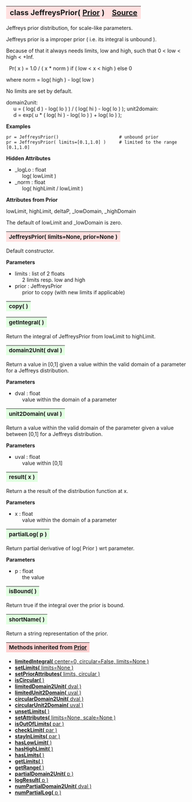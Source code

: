 ---
---
<br><br>

<a name="JeffreysPrior"></a>
<table><thead style="background-color:#FFE0E0; width:100%; font-size:20px"><tr><th style="text-align:left">
<strong>class JeffreysPrior(</strong> <a href="./Prior.html">Prior</a> )</th><th style="text-align:right"><a href=https://github.com/dokester/BayesicFitting/blob/master/BayesicFitting/source/JeffreysPrior.py target=_blank>Source</a></th></tr></thead></table>

Jeffreys prior distribution, for scale-like parameters.

Jeffreys prior is a improper prior ( i.e. its integral is unbound ).

Because of that it always needs limits, low and high, such that
0 < low < high < +Inf.

&nbsp; Pr( x ) = 1.0 / ( x * norm ) if ( low < x < high ) else 0

where norm = log( high ) - log( low )

No limits are set by default.

domain2unit: 
<br>&nbsp;&nbsp;&nbsp;&nbsp; u = ( log( d ) - log( lo ) ) / ( log( hi ) - log( lo ) );
unit2domain: 
<br>&nbsp;&nbsp;&nbsp;&nbsp; d = exp( u * ( log( hi ) - log( lo ) ) + log( lo ) );

<b>Examples</b>

    pr = JeffreysPrior()                       # unbound prior
    pr = JeffreysPrior( limits=[0.1,1.0] )     # limited to the range [0.1,1.0]


<b>Hidden Attributes</b>

* _logLo  :  float
<br>&nbsp;&nbsp;&nbsp;&nbsp; log( lowLimit )
* _norm  :  float
<br>&nbsp;&nbsp;&nbsp;&nbsp; log( highLimit / lowLimit )

<b>Attributes from Prior</b>

lowLimit, highLimit, deltaP, _lowDomain, _highDomain

The default of lowLimit and _lowDomain is zero.


<a name="JeffreysPrior"></a>
<table><thead style="background-color:#FFE0E0; width:100%; font-size:15px"><tr><th style="text-align:left">
<strong>JeffreysPrior(</strong> limits=None, prior=None )
</th></tr></thead></table>

Default constructor.

<b>Parameters</b>

* limits  :  list of 2 floats
<br>&nbsp;&nbsp;&nbsp;&nbsp; 2 limits resp. low and high
* prior  :  JeffreysPrior
<br>&nbsp;&nbsp;&nbsp;&nbsp; prior to copy (with new limits if applicable)

<a name="copy"></a>
<table><thead style="background-color:#E0FFE0; width:100%; font-size:15px"><tr><th style="text-align:left">
<strong>copy(</strong> )
</th></tr></thead></table>

<a name="getIntegral"></a>
<table><thead style="background-color:#E0FFE0; width:100%; font-size:15px"><tr><th style="text-align:left">
<strong>getIntegral(</strong> ) 
</th></tr></thead></table>
Return the integral of JeffreysPrior from lowLimit to highLimit.

<a name="domain2Unit"></a>
<table><thead style="background-color:#E0FFE0; width:100%; font-size:15px"><tr><th style="text-align:left">
<strong>domain2Unit(</strong> dval )
</th></tr></thead></table>
Return a value in [0,1] given a value within the valid domain of
a parameter for a Jeffreys distribution.

<b>Parameters</b>

* dval  :  float
<br>&nbsp;&nbsp;&nbsp;&nbsp; value within the domain of a parameter


<a name="unit2Domain"></a>
<table><thead style="background-color:#E0FFE0; width:100%; font-size:15px"><tr><th style="text-align:left">
<strong>unit2Domain(</strong> uval )
</th></tr></thead></table>
Return a value within the valid domain of the parameter given a value
between [0,1] for a Jeffreys distribution.

<b>Parameters</b>

* uval  :  float
<br>&nbsp;&nbsp;&nbsp;&nbsp; value within [0,1]


<a name="result"></a>
<table><thead style="background-color:#E0FFE0; width:100%; font-size:15px"><tr><th style="text-align:left">
<strong>result(</strong> x )
</th></tr></thead></table>
Return a the result of the distribution function at x.

<b>Parameters</b>

* x  :  float
<br>&nbsp;&nbsp;&nbsp;&nbsp; value within the domain of a parameter


<a name="partialLog"></a>
<table><thead style="background-color:#E0FFE0; width:100%; font-size:15px"><tr><th style="text-align:left">
<strong>partialLog(</strong> p )
</th></tr></thead></table>
Return partial derivative of log( Prior ) wrt parameter.

<b>Parameters</b>

* p  :  float
<br>&nbsp;&nbsp;&nbsp;&nbsp; the value


<a name="isBound"></a>
<table><thead style="background-color:#E0FFE0; width:100%; font-size:15px"><tr><th style="text-align:left">
<strong>isBound(</strong> )
</th></tr></thead></table>

Return true if the integral over the prior is bound. 
<a name="shortName"></a>
<table><thead style="background-color:#E0FFE0; width:100%; font-size:15px"><tr><th style="text-align:left">
<strong>shortName(</strong> )
</th></tr></thead></table>

Return a string representation of the prior. 
<table><thead style="background-color:#FFD0D0; width:100%; font-size:15px"><tr><th style="text-align:left">
<strong>Methods inherited from</strong> <a href="./Prior.html">Prior</a></th></tr></thead></table>


* [<strong>limitedIntegral(</strong> center=0, circular=False, limits=None ) ](./Prior.md#limitedIntegral)
* [<strong>setLimits(</strong> limits=None )](./Prior.md#setLimits)
* [<strong>setPriorAttributes(</strong> limits, circular ) ](./Prior.md#setPriorAttributes)
* [<strong>isCircular(</strong> ) ](./Prior.md#isCircular)
* [<strong>limitedDomain2Unit(</strong> dval ) ](./Prior.md#limitedDomain2Unit)
* [<strong>limitedUnit2Domain(</strong> uval ) ](./Prior.md#limitedUnit2Domain)
* [<strong>circularDomain2Unit(</strong> dval ) ](./Prior.md#circularDomain2Unit)
* [<strong>circularUnit2Domain(</strong> uval ) ](./Prior.md#circularUnit2Domain)
* [<strong>unsetLimits(</strong> )](./Prior.md#unsetLimits)
* [<strong>setAttributes(</strong> limits=None, scale=None ) ](./Prior.md#setAttributes)
* [<strong>isOutOfLimits(</strong> par )](./Prior.md#isOutOfLimits)
* [<strong>checkLimit(</strong> par )](./Prior.md#checkLimit)
* [<strong>stayInLimits(</strong> par )](./Prior.md#stayInLimits)
* [<strong>hasLowLimit(</strong> )](./Prior.md#hasLowLimit)
* [<strong>hasHighLimit(</strong> )](./Prior.md#hasHighLimit)
* [<strong>hasLimits(</strong> )](./Prior.md#hasLimits)
* [<strong>getLimits(</strong> )](./Prior.md#getLimits)
* [<strong>getRange(</strong> )](./Prior.md#getRange)
* [<strong>partialDomain2Unit(</strong> p )](./Prior.md#partialDomain2Unit)
* [<strong>logResult(</strong> p ) ](./Prior.md#logResult)
* [<strong>numPartialDomain2Unit(</strong> dval )](./Prior.md#numPartialDomain2Unit)
* [<strong>numPartialLog(</strong> p )](./Prior.md#numPartialLog)
